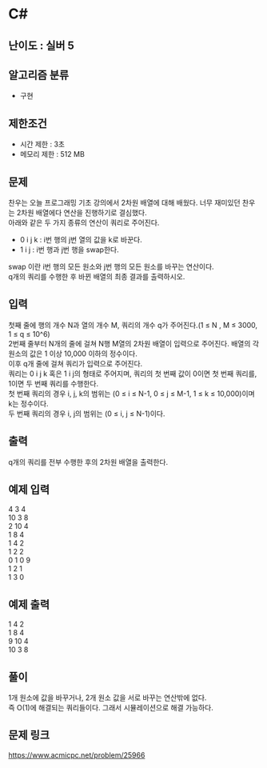 # C#

## 난이도 : 실버 5

## 알고리즘 분류
  - 구현

## 제한조건
  - 시간 제한 : 3초
  - 메모리 제한 : 512 MB

## 문제
찬우는 오늘 프로그래밍 기초 강의에서 2차원 배열에 대해 배웠다. 너무 재미있던 찬우는 2차원 배열에다 연산을 진행하기로 결심했다.<br/>
아래와 같은 두 가지 종류의 연산이 쿼리로 주어진다.<br/>

  - 0 i j k : i번 행의 j번 열의 값을 k로 바꾼다.
  - 1 i j : i번 행과 j번 행을 swap한다.

swap 이란 i번 행의 모든 원소와 j번 행의 모든 원소를 바꾸는 연산이다.<br/>
q개의 쿼리를 수행한 후 바뀐 배열의 최종 결과를 출력하시오.<br/>

## 입력
첫째 줄에 행의 개수 N과 열의 개수 M, 쿼리의 개수 q가 주어진다.(1 ≤ N , M ≤ 3000, 1 ≤ q ≤ 10^6) <br/>
2번째 줄부터 N개의 줄에 걸쳐 N행 M열의 2차원 배열이 입력으로 주어진다. 배열의 각 원소의 값은 1 이상 10,000 이하의 정수이다.<br/>
이후 q개 줄에 걸쳐 쿼리가 입력으로 주어진다.<br/>
쿼리는 0 i j k 혹은 1 i j의 형태로 주어지며, 쿼리의 첫 번째 값이 0이면 첫 번째 쿼리를, 1이면 두 번째 쿼리를 수행한다.<br/>
첫 번째 쿼리의 경우 i, j, k의 범위는 (0 ≤ i ≤ N-1, 0 ≤ j ≤ M-1, 1 ≤ k ≤ 10,000)이며 k는 정수이다.<br/>
두 번째 쿼리의 경우 i, j의 범위는 (0 ≤ i, j ≤ N-1)이다.<br/>

## 출력
q개의 쿼리를 전부 수행한 후의 2차원 배열을 출력한다.<br/>

## 예제 입력
4 3 4<br/>
10 3 8<br/>
2 10 4<br/>
1 8 4<br/>
1 4 2<br/>
1 2 2<br/>
0 1 0 9<br/>
1 2 1<br/>
1 3 0<br/>

## 예제 출력
1 4 2<br/>
1 8 4<br/>
9 10 4<br/>
10 3 8<br/>

## 풀이
1개 원소에 값을 바꾸거나, 2개 원소 값을 서로 바꾸는 연산밖에 없다.<br/>
즉 O(1)에 해결되는 쿼리들이다. 그래서 시뮬레이션으로 해결 가능하다.<br/>

## 문제 링크
https://www.acmicpc.net/problem/25966